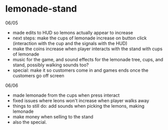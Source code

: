 # lemonade-stand

06/05
- made edits to HUD so lemons actually appear to increase
- next steps: make the cups of lemonade increase on button click (interaction with the cup and the signals with the HUD)
- make the coins increase when player interacts with the stand with cups of lemonade
- music for the game, and sound effects for the lemonade tree, cups, and stand, possibly walking sounds too?
- special: make it so customers come in and games ends once the customers go off screen


06/06
- made lemonade from the cups when press interact
- fixed issues where leons won't increase when player walks away
- things to still do: add sounds when picking the lemons, making lemonade
- make money when selling to the stand
- also the special. 
